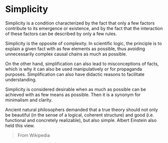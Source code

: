 # Simplicity

Simplicity is a condition characterized by the fact that only a few factors contribute to its emergence or existence, and by the
fact that the interaction of these factors can be described by only a few rules.

Simplicity is the opposite of complexity. In scientific logic, the principle is to explain a given fact with as few
elements as possible, thus avoiding unnecessarily complex causal chains as much as possible.

On the other hand, simplification can also lead to misconceptions of facts, which is why it can also be used
manipulatively or for propaganda purposes. Simplification can also have didactic reasons to facilitate understanding.

Simplicity is considered desirable when as much as possible can be achieved with as few means as possible. Then it is a
synonym for minimalism and clarity. 

Ancient natural philosophers demanded that a true theory should not only be
beautiful (in the sense of a logical, coherent structure) and good (i.e. functional and concretely realizable), but also
simple. Albert Einstein also held this view.

> From Wikipedia